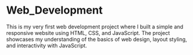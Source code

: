 # Web_Development
This is my very first web development project where I built a simple and responsive website using HTML, CSS, and JavaScript. The project showcases my understanding of the basics of web design, layout styling, and interactivity with JavaScript.
